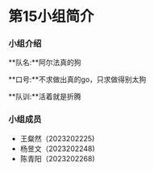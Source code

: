 # 第15小组简介  

### 小组介绍  

**队名:**阿尔法真的狗  

**口号:**不求做出真的go，只求做得别太狗  

**队训:**活着就是折腾  

### 小组成员  

- 王粲然（2023202225)  
- 杨昱文（2023202248)  
- 陈青阳（2023202268)  













#### 



